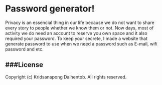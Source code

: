 Password generator!
===================


Privacy is an essencial thing in our life because we do not want to share every story to people whether we know them or not. Now days, most of activity we do need an account to reserve you own space and it also required your password. To keep your secrete, I made a website that generate password to use when we need a password such as E-mail, wifi password and etc.

###License
-------------
Copyright (c) Kridsanapong Daihentob. All rights reserved.

